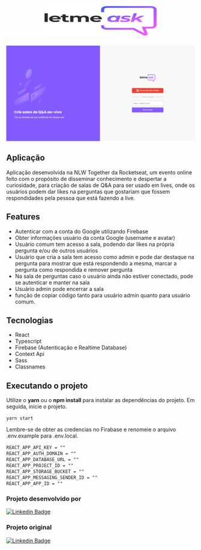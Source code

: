 <h1 align="center">
 <img alt="GamePlay" height="80" width="300" title="Plant Manager" src="./src/assets/images/logo.svg" />
</h1>

![cover](./src/assets/images/screencapture-letmeask.png)

## Aplicação

Aplicação desenvolvida na NLW Together da Rocketseat, um evento online feito com o propósito de disseminar conhecimento e despertar a curiosidade, para criação de salas de Q&A para ser usado em lives, onde os usuários podem dar likes na perguntas que gostariam que fossem respondidades pela pessoa que está fazendo a live.

## Features

- Autenticar com a conta do Google utilizando Firebase
- Obter informações usuário da conta Google (username e avatar)
- Usuário comum tem acesso a sala, podendo dar likes na própria pergunta e/ou de  outros usuários
- Usuário que cria a sala tem acesso como admin e pode dar destaque na pergunta para mostrar que está respondendo a mesma, marcar a pergunta como respondida e remover pergunta
- Na sala de perguntas caso o usuário ainda não estiver conectado, pode se autenticar e manter na sala
- Usuário admin pode encerrar a sala
- função de copiar código tanto para usuário admin quanto para usuário comum.

## Tecnologias

- React
- Typescript
- Firebase (Autenticação e Realtime Database)
- Context Api
- Sass
- Classnames

## Executando o projeto

Utilize o **yarn** ou o **npm install** para instalar as dependências do projeto. Em seguida, inicie o projeto.

```
yarn start
```

Lembre-se de obter as credencias no Firabase e renomeie o arquivo .env.example para .env.local.

```
REACT_APP_API_KEY = ""
REACT_APP_AUTH_DOMAIN = ""
REACT_APP_DATABASE_URL = ""
REACT_APP_PROJECT_ID = ""
REACT_APP_STORAGE_BUCKET = ""
REACT_APP_MESSAGING_SENDER_ID = ""
REACT_APP_APP_ID = ""
```

### Projeto desenvolvido por

[![Linkedin Badge](https://img.shields.io/badge/-Igor%20Saturnino-9466FF?style=flat-square&logo=Linkedin&logoColor=white&link=https://www.linkedin.com/in/igornascimentosaturnino/)](https://www.linkedin.com/in/igornascimentosaturnino/)

### Projeto original

[![Linkedin Badge](https://img.shields.io/badge/-Rocketseat-9466FF?style=flat-square&logo=Linkedin&logoColor=white&link=https://www.linkedin.com/school/rocketseat/)](https://www.linkedin.com/school/rocketseat/)

